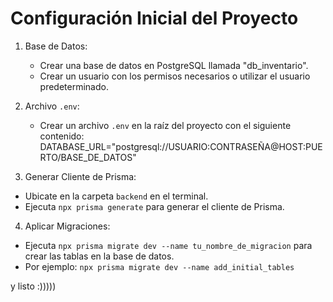 # Configuración Inicial del Proyecto

1. Base de Datos:
   - Crear una base de datos en PostgreSQL llamada "db_inventario".
   - Crear un usuario con los permisos necesarios o utilizar el usuario predeterminado.

2. Archivo `.env`:
   - Crear un archivo `.env` en la raíz del proyecto con el siguiente contenido:
   DATABASE_URL="postgresql://USUARIO:CONTRASEÑA@HOST:PUERTO/BASE_DE_DATOS"

3. Generar Cliente de Prisma:
- Ubicate en la carpeta `backend` en el terminal.
- Ejecuta `npx prisma generate` para generar el cliente de Prisma.

4. Aplicar Migraciones:
- Ejecuta `npx prisma migrate dev --name tu_nombre_de_migracion` para crear las tablas en la base de datos.
- Por ejemplo: `npx prisma migrate dev --name add_initial_tables`

y listo :)))))